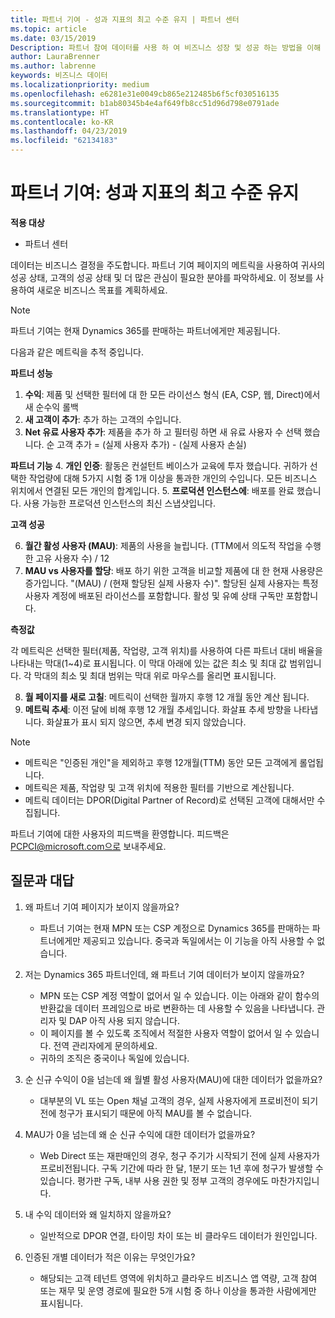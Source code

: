 ```yaml
---
title: 파트너 기여 - 성과 지표의 최고 수준 유지 | 파트너 센터
ms.topic: article
ms.date: 03/15/2019
Description: 파트너 참여 데이터를 사용 하 여 비즈니스 성장 및 성공 하는 방법을 이해 하려면
author: LauraBrenner
ms.author: labrenne
keywords: 비즈니스 데이터
ms.localizationpriority: medium
ms.openlocfilehash: e6281e31e0049cb865e212485b6f5cf030516135
ms.sourcegitcommit: b1ab80345b4e4af649fb8cc51d96d798e0791ade
ms.translationtype: HT
ms.contentlocale: ko-KR
ms.lasthandoff: 04/23/2019
ms.locfileid: "62134183"
---
```

# <a name="partner-contribution-stay-on-top-of-your-performance-indicators"></a>파트너 기여: 성과 지표의 최고 수준 유지

**적용 대상**
- 파트너 센터

데이터는 비즈니스 결정을 주도합니다. 파트너 기여 페이지의 메트릭을 사용하여 귀사의 성공 상태, 고객의 성공 상태 및 더 많은 관심이 필요한 분야를 파악하세요. 이 정보를 사용하여 새로운 비즈니스 목표를 계획하세요.

>[!NOTE]
>파트너 기여는 현재 Dynamics 365를 판매하는 파트너에게만 제공됩니다.

다음과 같은 메트릭을 추적 중입니다.

**파트너 성능**

1. **수익**: 제품 및 선택한 필터에 대 한 모든 라이선스 형식 (EA, CSP, 웹, Direct)에서 새 순수익 롤백
2. **새 고객이 추가**: 추가 하는 고객의 수입니다.
3. **Net 유료 사용자 추가**: 제품을 추가 하 고 필터링 하면 새 유료 사용자 수 선택 했습니다.  순 고객 추가 = (실제 사용자 추가) - (실제 사용자 손실) 

**파트너 기능**
4. **개인 인증**: 활동은 컨설턴트 베이스가 교육에 투자 했습니다. 귀하가 선택한 작업량에 대해 5가지 시험 중 1개 이상을 통과한 개인의 수입니다. 모든 비즈니스 위치에서 연결된 모든 개인의 합계입니다.
5. **프로덕션 인스턴스에**: 배포를 완료 했습니다. 사용 가능한 프로덕션 인스턴스의 최신 스냅샷입니다.

**고객 성공**

6.  **월간 활성 사용자 (MAU)**: 제품의 사용을 늘립니다.
(TTM에서 의도적 작업을 수행한 고유 사용자 수) / 12
7. **MAU vs 사용자를 할당**: 배포 하기 위한 고객을 비교할 제품에 대 한 현재 사용량은 증가입니다. "(MAU) / (현재 할당된 실제 사용자 수)". 할당된 실제 사용자는 특정 사용자 계정에 배포된 라이선스를 포함합니다.  활성 및 유예 상태 구독만 포함합니다. 


**측정값**

각 메트릭은 선택한 필터(제품, 작업량, 고객 위치)를 사용하여 다른 파트너 대비 배율을 나타내는 막대(1~4)로 표시됩니다. 이 막대 아래에 있는 값은 최소 및 최대 값 범위입니다. 각 막대의 최소 및 최대 범위는 막대 위로 마우스를 올리면 표시됩니다.  

8. **월 페이지를 새로 고칠**: 메트릭이 선택한 월까지 후행 12 개월 동안 계산 됩니다.
9. **메트릭 추세**: 이전 달에 비해 후행 12 개월 추세입니다. 화살표 추세 방향을 나타냅니다. 화살표가 표시 되지 않으면, 추세 변경 되지 않았습니다.

>[!NOTE] 
>- 메트릭은 "인증된 개인"을 제외하고 후행 12개월(TTM) 동안 모든 고객에게 롤업됩니다.        
>- 메트릭은 제품, 작업량 및 고객 위치에 적용한 필터를 기반으로 계산됩니다.
>- 메트릭 데이터는 DPOR(Digital Partner of Record)로 선택된 고객에 대해서만 수집됩니다. 

파트너 기여에 대한 사용자의 피드백을 환영합니다. 피드백은 PCPCI@microsoft.com으로 보내주세요.  

## <a name="frequently-asked-questions"></a>질문과 대답

1. 왜 파트너 기여 페이지가 보이지 않을까요?
    - 파트너 기여는 현재 MPN 또는 CSP 계정으로 Dynamics 365를 판매하는 파트너에게만 제공되고 있습니다. 중국과 독일에서는 이 기능을 아직 사용할 수 없습니다.
2. 저는 Dynamics 365 파트너인데, 왜 파트너 기여 데이터가 보이지 않을까요?
    - MPN 또는 CSP 계정 역할이 없어서 일 수 있습니다. 이는 아래와 같이 함수의 반환값을 데이터 프레임으로 바로 변환하는 데 사용할 수 있음을 나타냅니다. 관리자 및 DAP 아직 사용 되지 않습니다.  
    - 이 페이지를 볼 수 있도록 조직에서 적절한 사용자 역할이 없어서 일 수 있습니다. 전역 관리자에게 문의하세요.
    - 귀하의 조직은 중국이나 독일에 있습니다.

3. 순 신규 수익이 0을 넘는데 왜 월별 활성 사용자(MAU)에 대한 데이터가 없을까요?
    - 대부분의 VL 또는 Open 채널 고객의 경우, 실제 사용자에게 프로비전이 되기 전에 청구가 표시되기 때문에 아직 MAU를 볼 수 없습니다.

4. MAU가 0을 넘는데 왜 순 신규 수익에 대한 데이터가 없을까요?
   - Web Direct 또는 재판매인의 경우, 청구 주기가 시작되기 전에 실제 사용자가 프로비전됩니다. 구독 기간에 따라 한 달, 1분기 또는 1년 후에 청구가 발생할 수 있습니다. 평가판 구독, 내부 사용 권한 및 정부 고객의 경우에도 마찬가지입니다.
5. 내 수익 데이터와 왜 일치하지 않을까요?
   - 일반적으로 DPOR 연결, 타이밍 차이 또는 비 클라우드 데이터가 원인입니다.
6. 인증된 개별 데이터가 적은 이유는 무엇인가요?
   - 해당되는 고객 테넌트 영역에 위치하고 클라우드 비즈니스 앱 역량, 고객 참여 또는 재무 및 운영 경로에 필요한 5개 시험 중 하나 이상을 통과한 사람에게만 표시됩니다.   